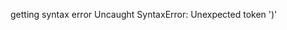 <script>
    let chartInstance;

    function loadChartData() {
        const fromDate = document.getElementById("fromDate").value;
        const toDate = document.getElementById("toDate").value;
        const token = document.getElementById("requestVerificationToken").value;

        if (!fromDate || !toDate) {
            alert("Please select both From and To dates.");
            return;
        }

        fetch('/Report/GraphReport', {
            method: 'POST',
            headers: {
                'Content-Type': 'application/x-www-form-urlencoded',
                'RequestVerificationToken': token
            },
            body: `fromDate=${fromDate}&toDate=${toDate}`
        })
        .then(res => {
            if (!res.ok) {
                throw new Error("Failed to fetch data");
            }
            return res.json();
        })
        .then(data => {
            if (!data || data.length === 0) {
                alert("No data available for the selected date range.");
                return;
            }

            const labels = [...new Set(data.map(d => d.attemptDate))];
            const ranges = ['0-2', '3-5', '6-10', '11+'];
            const colors = {
                '0-2': 'blue',
                '3-5': 'orange',
                '6-10': 'green',
                '11+': 'red'
            };

            const datasets = ranges.map(range => ({
                label: range,
                borderColor: colors[range],
                backgroundColor: colors[range],
                tension: 0.3,
                fill: false,
                data: labels.map(date => {
                    const match = data.find(d => d.attemptDate === date && d.attemptRange === range);
                    return match ? match.numberOfUsers : 0;
                })
            }));

            if (chartInstance) chartInstance.destroy();

            chartInstance = new Chart(document.getElementById('attemptChart'), {
                type: 'line',
                data: {
                    labels: labels,
                    datasets: datasets
                },
                options: {
                    responsive: true,
                    plugins: {
                        title: {
                            display: true,
                            text: 'Punch-In Attempt Distribution by Date'
                        },
                        legend: {
                            position: 'top'
                        }
                    },
                    scales: {
                        y: {
                            beginAtZero: true,
                            title: {
                                display: true,
                                text: 'Number of Users'
                            }
                        },
                        x: {
                            title: {
                                display: true,
                                text: 'Date'
                            }
                        }
                    }
                }
            });
        }) // ← you missed this closing brace
        .catch(error => {
            console.error("Error fetching data:", error);
            alert("Failed to load data.");
        });
    }
</script>




getting syntax error Uncaught SyntaxError: Unexpected token ')'
<script>
    let chartInstance;

    function loadChartData() {
        const fromDate = document.getElementById("fromDate").value;
        const toDate = document.getElementById("toDate").value;
        const token = document.getElementById("requestVerificationToken").value;

        if (!fromDate || !toDate) {
            alert("Please select both From and To dates.");
            return;
        }

        fetch('/Report/GraphReport', {
            method: 'POST',
            headers: {
                'Content-Type': 'application/x-www-form-urlencoded',
                'RequestVerificationToken': token
            },
            body: `fromDate=${fromDate}&toDate=${toDate}`
        })
            .then(res => {
                if (!res.ok) {
                    throw new Error("Failed to fetch data");
                }
                return res.json();
            })
            .then(data => {
                if (!data || data.length === 0) {
                    alert("No data available for the selected date range.");
                    return;
                }

                const labels = [...new Set(data.map(d => d.attemptDate))];
                const ranges = ['0-2', '3-5', '6-10', '11+'];
                const colors = {
                    '0-2': 'blue',
                    '3-5': 'orange',
                    '6-10': 'green',
                    '11+': 'red'
                };

                const datasets = ranges.map(range => ({
                    label: range,
                    borderColor: colors[range],
                    backgroundColor: colors[range],
                    tension: 0.3,
                    fill: false,
                    data: labels.map(date => {
                        const match = data.find(d => d.attemptDate === date && d.attemptRange === range);
                        return match ? match.numberOfUsers : 0;
                    })
                }));

                if (chartInstance) chartInstance.destroy();

                chartInstance = new Chart(document.getElementById('attemptChart'), {
                    type: 'line',
                    data: {
                        labels: labels,
                        datasets: datasets
                    },
                    options: {
                        responsive: true,
                        plugins: {
                            title: {
                                display: true,
                                text: 'Punch-In Attempt Distribution by Date'
                            },
                            legend: {
                                position: 'top'
                            }
                        },
                        scales: {
                            y: {
                                beginAtZero: true,
                                title: {
                                    display: true,
                                    text: 'Number of Users'
                                }
                            },
                            x: {
                                title: {
                                    display: true,
                                    text: 'Date'
                                }
                            }
                        }
                    });
            })
            .catch(error => {
                console.error("Error fetching data:", error);
                alert("Failed to load data.");
            });
    }
</script>

